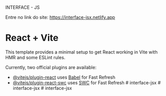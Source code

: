INTERFACE - JS

Entre no link do site: https://interface-jsx.netlify.app


# React + Vite

This template provides a minimal setup to get React working in Vite with HMR and some ESLint rules.

Currently, two official plugins are available:

- [@vitejs/plugin-react](https://github.com/vitejs/vite-plugin-react/blob/main/packages/plugin-react/README.md) uses [Babel](https://babeljs.io/) for Fast Refresh
- [@vitejs/plugin-react-swc](https://github.com/vitejs/vite-plugin-react-swc) uses [SWC](https://swc.rs/) for Fast Refresh
#   i n t e r f a c e - j s x 
 
 #   i n t e r f a c e - j s x 
 
 #   i n t e r f a c e - j s x 
 
 
